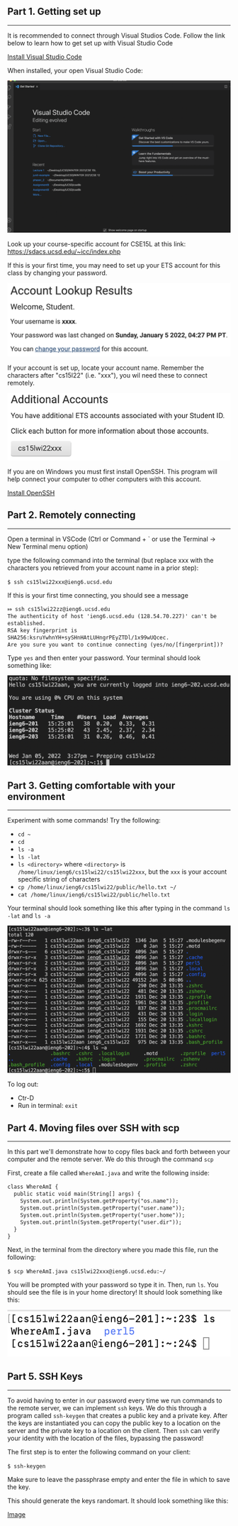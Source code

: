## Part 1. Getting set up

---

It is recommended to connect through Visual Studios Code. Follow the
link below to learn how to get set up with Visual Studio Code

[Install Visual Studio Code](https://code.visualstudio.com/)

When installed, your open Visual Studio Code:

![Image](assets/visualStudiosGettingStarted.png)


Look up your course-specific account for CSE15L at this link: https://sdacs.ucsd.edu/~icc/index.php

If this is your first time, you may need to set up your ETS account for this class by
changing your password.

![Image](assets/changePassword.png)

If your account is set up, locate your account name. Remember the characters after "cs15l22"
(i.e. "xxx"), you wil need these to connect remotely.

![Image](assets/additionalAccounts.png)


If you are on Windows you must first install OpenSSH.
This program will help connect your computer
to other computers with this account.

[Install OpenSSH](https://docs.microsoft.com/en-us/windows-server/administration/openssh/openssh_install_firstuse)



## Part 2. Remotely connecting

---

Open a terminal in VSCode (Ctrl or Command + ` or use the Terminal → New Terminal menu option)

type the following command into the terminal (but replace xxx with the characters you
retrieved from your account name in a prior step):

`$ ssh cs15lwi22xxx@ieng6.ucsd.edu`

If this is your first time connecting, you should see a message

```
⤇ ssh cs15lwi22zz@ieng6.ucsd.edu
The authenticity of host 'ieng6.ucsd.edu (128.54.70.227)' can't be established.
RSA key fingerprint is SHA256:ksruYwhnYH+sySHnHAtLUHngrPEyZTDl/1x99wUQcec.
Are you sure you want to continue connecting (yes/no/[fingerprint])? 
```

Type `yes` and then enter your password. Your terminal should look something like:

![Image](assets/connected.png)

## Part 3. Getting comfortable with your environment

---
Experiment with some commands! Try the following:

* `cd ~`
* `cd`
* `ls -a`
* `ls -lat`
* `ls <directory>` where `<directory>` is `/home/linux/ieng6/cs15lwi22/cs15lwi22xxx`,
  but the `xxx` is your account specific string of characters
* `cp /home/linux/ieng6/cs15lwi22/public/hello.txt ~/`
* `cat /home/linux/ieng6/cs15lwi22/public/hello.txt`

Your terminal should look something like this after typing in the command `ls -lat` and `ls -a`

![Image](assets/terminalAfterCommands.png)

To log out:
* Ctr-D
* Run in terminal: `exit`

## Part 4. Moving files over SSH with scp

--- 
In this part we'll demonstrate how to copy files back and forth between your computer and the
remote server. We do this through the command `scp`

First, create a file called `WhereAmI.java` and write the following inside:

```
class WhereAmI {
  public static void main(String[] args) {
    System.out.println(System.getProperty("os.name"));
    System.out.println(System.getProperty("user.name"));
    System.out.println(System.getProperty("user.home"));
    System.out.println(System.getProperty("user.dir"));
  }
}
```

Next, in the terminal from the directory where you made this file, run the following:

`$ scp WhereAmI.java cs15lwi22xxx@ieng6.ucsd.edu:~/`

You will be prompted with your password so type it in. Then, run `ls`. You should see the file
is in your home directory! It should look something like this: 

![image](/assets/scp.png)

## Part 5. SSH Keys

---

To avoid having to enter in our password every time we run commands to the remote server, we can implement `ssh` keys. 
We do this through a program called `ssh-keygen` that creates a public key and a private key. After the keys are instantiated
you can copy the public key to a location on the server and the private key to a location on the client. Then `ssh` can verify
your identity with the location of the files, bypassing the password! 

The first step is to enter the following command on your client:

`$ ssh-keygen`

Make sure to leave the passphrase empty and enter the file in which to save the key.

This should generate the keys randomart. It should look something like this: 

[Image](/assets/ssh-randomart.png)
